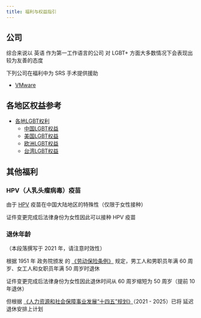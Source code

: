 ```yaml
---
title: 福利与权益指引
---
```


## 公司

综合来说以 英语 作为第一工作语言的公司
对 LGBT+ 方面大多数情况下会表现出较为友善的态度

下列公司在福利中为 SRS 手术提供援助

- [VMware](https://benefits.vmware.com/zh-CN/health-plans/medical/)

## 各地区权益参考

- [各地LGBT权利](https://zh.wikipedia.org/zh-cn/各地LGBT权利)
  - [中国LGBT权益](https://zh.wikipedia.org/zh-cn/中国LGBT权益)
  - [美国LGBT权益](https://zh.wikipedia.org/zh-cn/美国LGBT权益)
  - [欧洲LGBT权益](https://zh.wikipedia.org/zh-cn/欧洲LGBT权益)
  - [台湾LGBT权益](https://zh.wikipedia.org/zh-cn/台湾LGBT权益)

## 其他福利

### HPV（人乳头瘤病毒）疫苗

由于 [HPV](https://zh.wikipedia.org/zh-cn/HPV) 疫苗在中国大陆地区的特殊性（仅限于女性接种）

证件变更完成后法律身份为女性因此可以接种 HPV 疫苗

### 退休年龄

（本段落撰写于 2021 年，请注意时效性）

根据 1951 年 政务院颁发 的 [《劳动保险条例》](http://www.gov.cn/zhengce/2020-12/25/content_5574196.htm) 规定，男工人和男职员年满 60 周岁、女工人和女职员年满 50 周岁时退休

证件变更完成后法律身份为女性因此退休时间从 60 周岁缩短为 50 周岁（提前 10 年退休）

但根据 [《人力资源和社会保障事业发展“十四五”规划》][planing]（2021 - 2025）已将 延迟退休安排上计划

[planing]: http://www.mohrss.gov.cn/SYrlzyhshbzb/zwgk/ghcw/ghjh/202107/t20210702_417552.html
